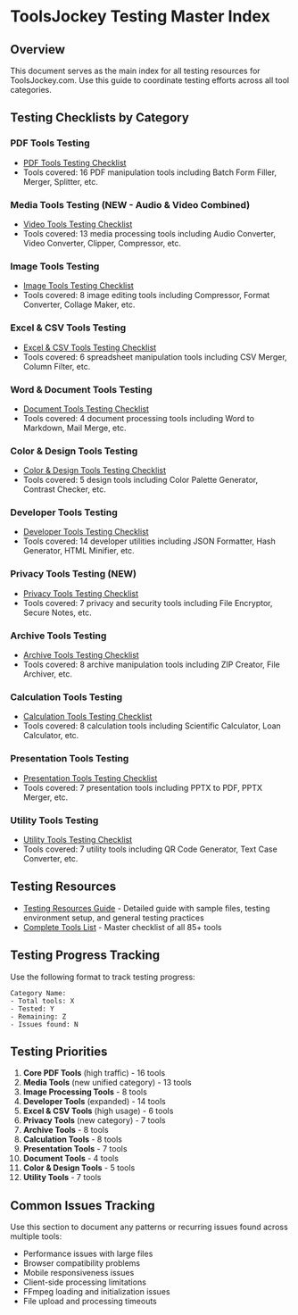 # ToolsJockey Testing Master Index

## Overview
This document serves as the main index for all testing resources for ToolsJockey.com. Use this guide to coordinate testing efforts across all tool categories.

## Testing Checklists by Category

### PDF Tools Testing
- [PDF Tools Testing Checklist](./pdf_tools_testing_checklist.csv)
- Tools covered: 16 PDF manipulation tools including Batch Form Filler, Merger, Splitter, etc.

### Media Tools Testing (NEW - Audio & Video Combined)
- [Video Tools Testing Checklist](./video_tools_testing_checklist.csv)
- Tools covered: 13 media processing tools including Audio Converter, Video Converter, Clipper, Compressor, etc.

### Image Tools Testing
- [Image Tools Testing Checklist](./image_tools_testing_checklist.csv)
- Tools covered: 8 image editing tools including Compressor, Format Converter, Collage Maker, etc.

### Excel & CSV Tools Testing
- [Excel & CSV Tools Testing Checklist](./excel_csv_tools_testing_checklist.csv)
- Tools covered: 6 spreadsheet manipulation tools including CSV Merger, Column Filter, etc.

### Word & Document Tools Testing
- [Document Tools Testing Checklist](./document_tools_testing_checklist.csv)
- Tools covered: 4 document processing tools including Word to Markdown, Mail Merge, etc.

### Color & Design Tools Testing
- [Color & Design Tools Testing Checklist](./color_design_tools_testing_checklist.csv)
- Tools covered: 5 design tools including Color Palette Generator, Contrast Checker, etc.

### Developer Tools Testing
- [Developer Tools Testing Checklist](./developer_tools_testing_checklist.csv)
- Tools covered: 14 developer utilities including JSON Formatter, Hash Generator, HTML Minifier, etc.

### Privacy Tools Testing (NEW)
- [Privacy Tools Testing Checklist](./privacy_tools_testing_checklist.csv)
- Tools covered: 7 privacy and security tools including File Encryptor, Secure Notes, etc.

### Archive Tools Testing
- [Archive Tools Testing Checklist](./archive_tools_testing_checklist.csv)
- Tools covered: 8 archive manipulation tools including ZIP Creator, File Archiver, etc.

### Calculation Tools Testing
- [Calculation Tools Testing Checklist](./calculation_tools_testing_checklist.csv)
- Tools covered: 8 calculation tools including Scientific Calculator, Loan Calculator, etc.

### Presentation Tools Testing
- [Presentation Tools Testing Checklist](./presentation_tools_testing_checklist.csv)
- Tools covered: 7 presentation tools including PPTX to PDF, PPTX Merger, etc.

### Utility Tools Testing
- [Utility Tools Testing Checklist](./utility_tools_testing_checklist.csv)
- Tools covered: 7 utility tools including QR Code Generator, Text Case Converter, etc.

## Testing Resources

- [Testing Resources Guide](./testing_resources.md) - Detailed guide with sample files, testing environment setup, and general testing practices
- [Complete Tools List](./tools_testing_checklist.csv) - Master checklist of all 85+ tools

## Testing Progress Tracking

Use the following format to track testing progress:

```
Category Name:
- Total tools: X
- Tested: Y
- Remaining: Z
- Issues found: N
```

## Testing Priorities

1. **Core PDF Tools** (high traffic) - 16 tools
2. **Media Tools** (new unified category) - 13 tools
3. **Image Processing Tools** - 8 tools
4. **Developer Tools** (expanded) - 14 tools
5. **Excel & CSV Tools** (high usage) - 6 tools
6. **Privacy Tools** (new category) - 7 tools
7. **Archive Tools** - 8 tools
8. **Calculation Tools** - 8 tools
9. **Presentation Tools** - 7 tools
10. **Document Tools** - 4 tools
11. **Color & Design Tools** - 5 tools
12. **Utility Tools** - 7 tools

## Common Issues Tracking

Use this section to document any patterns or recurring issues found across multiple tools:

- Performance issues with large files
- Browser compatibility problems
- Mobile responsiveness issues
- Client-side processing limitations
- FFmpeg loading and initialization issues
- File upload and processing timeouts 